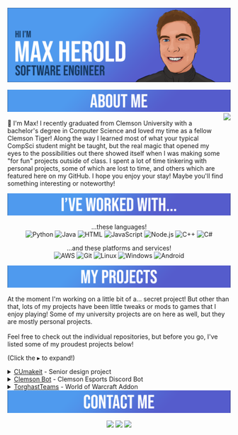 [![Header](https://raw.githubusercontent.com/maxheyn/maxheyn/master/resources/MaxHBanner.png "Header")](https://github.com/maxheyn)

<img src = 'https://github.com/maxheyn/maxheyn/blob/master/resources/AboutMeBanner.png' alt='About Me'>

<img align='right' src='resources/cute.gif' height="128">

👋 I'm Max! I recently graduated from Clemson University with a bachelor's degree in Computer Science and loved my time as a fellow Clemson Tiger! Along the way I learned most of what your typical CompSci student might be taught, but the real magic that opened my eyes to the possibilities out there showed itself when I was making some "for fun" projects outside of class. I spent a lot of time tinkering with personal projects, some of which are lost to time, and others which are featured here on my GitHub. I hope you enjoy your stay! Maybe you'll find something interesting or noteworthy!

<img src = 'https://github.com/maxheyn/maxheyn/blob/master/resources/IveWorkedWithBanner.png' alt='Ive worked with'>

<p align = 'center'>
...these languages!<br>

<img src = 'https://github.com/maxheyn/maxheyn/blob/master/resources/python-original.svg' alt='Python' width='50'/>
<img src = 'https://github.com/maxheyn/maxheyn/blob/master/resources/java-original-wordmark.svg' alt='Java' width='50'/>
<img src = 'https://github.com/maxheyn/maxheyn/blob/master/resources/html5-original-wordmark.svg' alt='HTML' width='50'/>
<img src = 'https://github.com/maxheyn/maxheyn/blob/master/resources/javascript-original.svg' alt='JavaScript' width='50'/>
<img src = 'https://github.com/maxheyn/maxheyn/blob/master/resources/nodejs-original.svg' alt='Node.js' width='50'/>
<img src = 'https://github.com/maxheyn/maxheyn/blob/master/resources/cplusplus-original.svg' alt='C++' width='50'/>
<img src = 'https://github.com/maxheyn/maxheyn/blob/master/resources/csharp-original.svg' alt='C#' width='50'/>
</p>

<p align = 'center'>
...and these platforms and services!<br>

<img src = 'https://github.com/maxheyn/maxheyn/blob/master/resources/amazonwebservices-original.svg' alt='AWS' width='50'/>
<img src = 'https://github.com/maxheyn/maxheyn/blob/master/resources/git-original.svg' alt='Git' width='50'/>
<img src = 'https://github.com/maxheyn/maxheyn/blob/master/resources/linux-original.svg' alt='Linux' width='50'/>
<img src = 'https://github.com/maxheyn/maxheyn/blob/master/resources/windows-original.svg' alt='Windows' width='50'/>
<img src = 'https://github.com/maxheyn/maxheyn/blob/master/resources/android-original.svg' alt='Android' width='50'/>
</p>

<img src = 'https://github.com/maxheyn/maxheyn/blob/master/resources/MyProjectsBanner.png' alt='My Projects'>

At the moment I'm working on a little bit of a... secret project! But other than that, lots of my projects have been little tweaks or mods to games that I enjoy playing! Some of my university projects are on here as well, but they are mostly personal projects. <br><br>Feel free to check out the individual repositories, but before you go, I've listed some of my proudest projects below!

(Click the ▸ to expand!)

<details>
    <summary>
        <a href="https://github.com/clemsonMakerspace/CUmakeit"><u>CUmakeit</u></a> - Senior design project 
    </summary>
    My team of 4 was given an amazing opportunity to work on a project sponsored by AWS, and to work and be mentored by AWS employees! We developed the foundations for a login and logout system for the <a href="https://www.cumaker.space/">Clemson Makerspace</a>, utilzing various AWS features and some Raspberry Pis with card readers.<br><br>Throughout my semesters at Clemson, this was by far the best learning opportunity that I experienced. I learned about and implementing various AWS features, the agile software development cycle, leading a group of developers, managing client expectations,  working on an large scale project, and most importantly... what to do <b>better</b> next time! This was truly the highlight of my college experience, and I even got a summer internship out of it 😊.
</details>

<details>
    <summary>
        <a href="https://github.com/maxheyn/Clemson-Bot"><u>Clemson Bot</u></a> - Clemson Esports Discord Bot 
    </summary>
    This was a fun project, inspired by a <a href="https://github.com/ClemsonCPSC-Discord/ClemBot">bot</a> of a similar name from the Clemson CPSC Discord, that I created during my time as an officer of <a href="https://discord.com/invite/clemson">Clemson Esports</a>. I was in charge of all things "technical" in the Discord, so I thought that maybe I'd use my skills to make those technical things a bit more... automated. (And easier for the next person!)<br><br>Clemson Bot was created with community feedback in mind and still has room for tons of features. Most of the current features are silly, like posting memes and inside jokes, but I made sure to include some utility that was much needed for the club.
</details>

<details>
    <summary>
        <a href="https://github.com/maxheyn/TorghastTeams"><u>TorghastTeams</u></a>  - World of Warcraft Addon
    </summary>
    An addon for World of Warcraft's newest feature: Torghast, Tower of the Damned! All that you need to know is in the repo's README, but simply put, it's a tweak to make it easier to play that game mode with your friends!<br><br>Along the way, I met some other super friendly addon developers who were kind enough to be of assistance and point me in the right directions, since the documentation and tutorials for making WoW addons were pretty sparce or outdated. Very thankful for them!<br><br>This was inspired by a friend who I met in World of Warcraft. They mentioned that they were interested in programming and had a tiny bit of experience with it. I thought, well, maybe we can make an addon together! Unfortunately... this addon ended up being a bit more than beginner friendly, but it got them programming again, and they started making their own addon and projects to keep up with what they saw I was doing. Proud to have had an impact on someone else who enjoys doing what I do as well!
</details>

<img src = 'https://github.com/maxheyn/maxheyn/blob/master/resources/ContactMeBanner.png' alt='Contact Me'>

<p align= 'center'>
<a href='https://www.linkedin.com/in/max-herold-8099b11a6/'><img src='https://img.shields.io/badge/-Max%20Herold-blue?style=flat&logo=Linkedin&logoColor=white&link=https://www.linkedin.com/in/max-herold-8099b11a6/'></a>
<a href="mailto:maxoheyn@gmail.com?subject=Hello%20Max%2C%20From%20GitHub!"><img src='https://img.shields.io/badge/-maxoheyn@gmail.com-c14438?style=flat&logo=Gmail&logoColor=white'></a>
<img src='https://komarev.com/ghpvc/?username=maxheyn&label=Profile+Views&style=flat'>
</p>